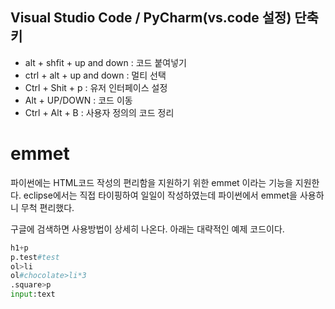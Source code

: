 ## Visual Studio Code / PyCharm(vs.code 설정) 단축키

- alt + shfit + up and down : 코드 붙여넣기
- ctrl + alt + up and down : 멀티 선택
- Ctrl + Shit + p  : 유저 인터페이스 설정
- Alt + UP/DOWN : 코드 이동
- Ctrl + Alt + B : 사용자 정의의 코드 정리



# emmet

파이썬에는 HTML코드 작성의 편리함을 지원하기 위한 emmet 이라는 기능을 지원한다. eclipse에서는 직접 타이핑하여 일일이 작성하였는데 파이썬에서 emmet을 사용하니 무척 편리했다.

구글에 검색하면 사용방법이 상세히 나온다. 아래는 대략적인 예제 코드이다.

```python
h1+p
p.test#test
ol>li
ol#chocolate>li*3
.square>p
input:text
```

